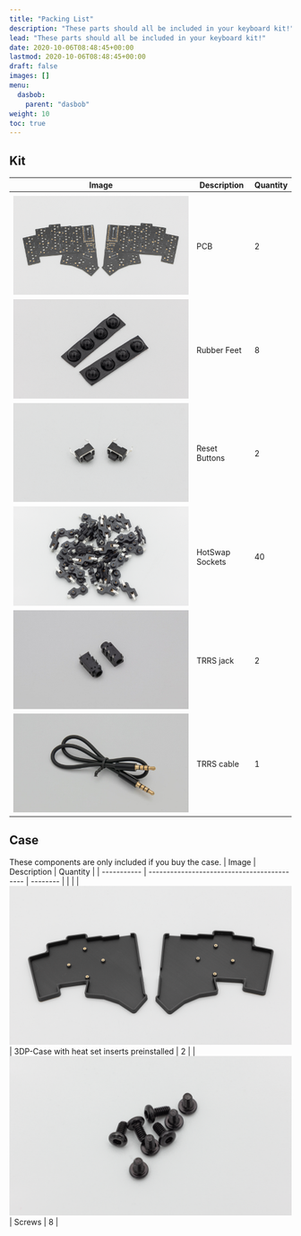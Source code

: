 ```yaml
---
title: "Packing List"
description: "These parts should all be included in your keyboard kit!"
lead: "These parts should all be included in your keyboard kit!"
date: 2020-10-06T08:48:45+00:00
lastmod: 2020-10-06T08:48:45+00:00
draft: false
images: []
menu:
  dasbob:
    parent: "dasbob"
weight: 10
toc: true
---
```


## Kit

| Image                         | Description     | Quantity |
| ----------------------------- | --------------- | -------- |
|                               |
| ![PCB](pcb.png)               | PCB             | 2        |
| ![rubber feet](feet.png)      | Rubber Feet     | 8        |
| ![reset button](reset.png)    | Reset Buttons   | 2        |
| ![hs-sockets](HS-sockets.png) | HotSwap Sockets | 40       |
| ![trrs jack](trrs.jpg)        | TRRS jack       | 2        |
| ![trrs cable](cable.jpg)      | TRRS cable      | 1        |

## Case

These components are only included if you buy the case.
| Image | Description | Quantity |
| ----------- | ------------------------------------------- | -------- |
| |
| ![case](case.png) | 3DP-Case with heat set inserts preinstalled | 2 |
| ![screws](dasbob-screws.png) | Screws | 8 |
